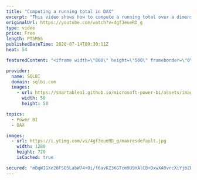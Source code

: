 ```yaml
---
title: "Computing a running total in DAX"
excerpt: "This video shows how to compute a running total over a dimension, like for example the date. Article and download: https://sql.bi/79926"
originalUrl: https://youtube.com/watch?v=4gf3eueRD_g
type: video
price: Free
length: PT5M5S
publishedDateTime: 2020-07-14T09:30:11Z
heat: 54

featuredContent: "<iframe width=\"800\" height=\"500\" frameborder=\"0\" src=\"https://www.youtube.com/embed/4gf3eueRD_g\" allow=\"accelerometer; autoplay; encrypted-media; gyroscope; picture-in-picture\" allowfullscreen></iframe>"

provider:
  name: SQLBI
  domain: sqlbi.com
  images:
    - url: https://smartableai.github.io/microsoft-power-bi/assets/images/organizations/sqlbi.com-50x50.jpg
      width: 50
      height: 50

topics:
  - Power BI
  - DAX

images:
  - url: https://i.ytimg.com/vi/4gf3eueRD_g/maxresdefault.jpg
    width: 1280
    height: 720
    isCached: true

secured: "mBqWIGXe20FSO5LabW74+Oi/f6avKZ3KGTcm9U9HAlCB+DxwXA0vrcXiYjbZP73c4zymChPLLjJNAuMPB7wWUfx/UOUoSZHk9ljW0l5wTkjukpN0NvOfliOV4X+40ihviDX1ujZ+++ESSJyCqB265KGEH7FCfbGvn6NX+5Jbb28VJud+U94aYNhJlfKZy6IEBqCkh2HvJakhVowrtb6sOLpnpcP1dnFY+k5onjSj8M1nyHE0xcNIHzv2ifuUICG93HFqhIje+eY0UCD7eY/1XIhMbVZ2+hf6HMr9BMnG6zFp2bF1aG2ZWslQCqXSYdpmA2Ts8hVxVSXlDgM/FnoXP10m3dEm13+1aaDuJURBhRyMGgLqIzccvoVPuJxK2SDStqazApzhEowhgaFs5wwBpaCprcL6KcsB272IHXrGEMU=;N4HlcsapRGUkPDKDAAQM4A=="
---
```


